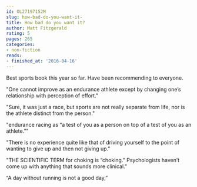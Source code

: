 ```yaml
---
id: OL27197152M
slug: how-bad-do-you-want-it-
title: How bad do you want it?
author: Matt Fitzgerald
rating: 5
pages: 265
categories:
- non-fiction
reads:
- finished_at: '2016-04-16'
---
```

Best sports book this year so far. Have been recommending to everyone.

"One cannot improve as an endurance athlete except by changing one’s relationship with perception of effort."

"Sure, it was just a race, but sports are not really separate from life, nor is the athlete distinct from the person."

"endurance racing as “a test of you as a person on top of a test of you as an athlete.”"

"There is no experience quite like that of driving yourself to the point of wanting to give up and then not giving up."

"THE SCIENTIFIC TERM for choking is “choking.” Psychologists haven’t come up with anything that sounds more clinical."

“A day without running is not a good day,”
